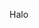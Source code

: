 Halo
<link rel="stylesheet" type="text/css" href="CSS/style.css">
    <link rel="stylesheet" href="https://cdnjs.cloudflare.com/ajax/libs/font-awesome/6.1.0/css/all.min.css"><link rel="stylesheet" type="text/css" href="CSS/style.css">
    <link rel="stylesheet" href="https://cdnjs.cloudflare.com/ajax/libs/font-awesome/6.1.0/css/all.min.css">